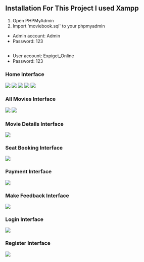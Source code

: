 ## Installation For This Project I used Xampp

1) Open PHPMyAdmin
2) Import 'moviebook.sql' to your phpmyadmin
 * Admin account: Admin
 * Password: 123
## 

 * User account: Expiget_Online
 * Password: 123


### Home Interface
<a href="https://www.linkpicture.com/view.php?img=LPic63a9ed3ea7f68740213781"><img src="https://www.linkpicture.com/q/z3991149159031_b9c6d5c3dfaf59056a8ecb63100af7e8.jpg" type="image"></a>
<a href="https://www.linkpicture.com/view.php?img=LPic63a9edd63a90c156523212"><img src="https://www.linkpicture.com/q/z3991149260996_4539002054b2aac990993897b2145075.jpg" type="image"></a>
<a href="https://www.linkpicture.com/view.php?img=LPic63a9ee0546ce41949728383"><img src="https://www.linkpicture.com/q/z3991149375105_c499572b044d6db4236d95fddb7901fc.jpg" type="image"></a>
<a href="https://www.linkpicture.com/view.php?img=LPic63a9ee206ca1a1110470920"><img src="https://www.linkpicture.com/q/z3991149458978_ac9361249c11158137aac5b99ba6e02c.jpg" type="image"></a>
<a href="https://www.linkpicture.com/view.php?img=LPic63a9ee5eed126552127002"><img src="https://www.linkpicture.com/q/z3991150602180_70e2d1a09718738abb53a231dc7f21c0.jpg" type="image"></a>

### All Movies Interface
<a href="https://www.linkpicture.com/view.php?img=LPic63a9ef815b1d61306779528"><img src="https://www.linkpicture.com/q/z3991149580032_7ab6ba84250a5281c84f3df620f1dc9b.jpg" type="image"></a>
<a href="https://www.linkpicture.com/view.php?img=LPic63a9ef0468b16751213107"><img src="https://www.linkpicture.com/q/z3991151216839_da8fa2c552bc9ca0e30ee6b94a299d9a.jpg" type="image"></a>

### Movie Details Interface
<a href="https://www.linkpicture.com/view.php?img=LPic63a9efd0cab6f1549167675"><img src="https://www.linkpicture.com/q/z3991149654801_b4576d73ef22abb7aca691725cb30ef6.jpg" type="image"></a>

### Seat Booking Interface
<a href="https://www.linkpicture.com/view.php?img=LPic63a9f02a4e15a845469260"><img src="https://www.linkpicture.com/q/z3991149697072_525de557bc2f364730bacf6884147172.jpg" type="image"></a>

### Payment Interface
<a href="https://www.linkpicture.com/view.php?img=LPic63a9f0579f0a1513068671"><img src="https://www.linkpicture.com/q/z3991149766313_793b55ee8e037ce232f652c27bc8b93b.jpg" type="image"></a>

### Make Feedback Interface
<a href="https://www.linkpicture.com/view.php?img=LPic63a9f086e4db9501836081"><img src="https://www.linkpicture.com/q/z3991149850106_3aa15ed5001e82bb444e76ce0e3f0cd7.jpg" type="image"></a>

### Login Interface
<a href="https://www.linkpicture.com/view.php?img=LPic63a9f0a5e33fb1760731902"><img src="https://www.linkpicture.com/q/z3991149911114_00fe3d40513aa8a333721db7778a3de6.jpg" type="image"></a>

### Register Interface
<a href="https://www.linkpicture.com/view.php?img=LPic63a9f0c19ccab1257676704"><img src="https://www.linkpicture.com/q/z3991149969938_a998cbb8618f3a1ec14076c44327bad6.jpg" type="image"></a>
